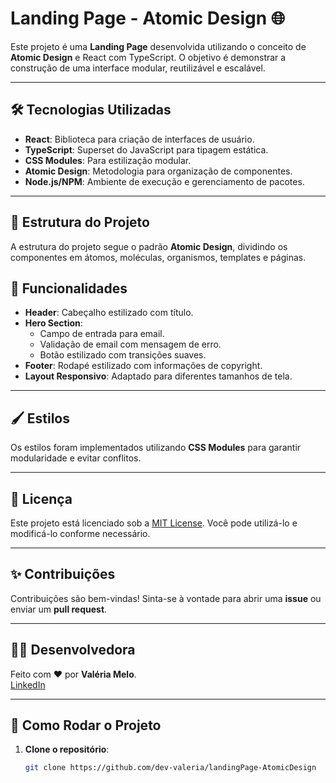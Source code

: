 # Landing Page - Atomic Design 🌐

Este projeto é uma **Landing Page** desenvolvida utilizando o conceito de **Atomic Design** e React com TypeScript. O objetivo é demonstrar a construção de uma interface modular, reutilizável e escalável.

---

## 🛠️ Tecnologias Utilizadas

- **React**: Biblioteca para criação de interfaces de usuário.
- **TypeScript**: Superset do JavaScript para tipagem estática.
- **CSS Modules**: Para estilização modular.
- **Atomic Design**: Metodologia para organização de componentes.
- **Node.js/NPM**: Ambiente de execução e gerenciamento de pacotes.

---

## 📂 Estrutura do Projeto

A estrutura do projeto segue o padrão **Atomic Design**, dividindo os componentes em átomos, moléculas, organismos, templates e páginas.

## 🌟 Funcionalidades

- **Header**: Cabeçalho estilizado com título.
- **Hero Section**:
  - Campo de entrada para email.
  - Validação de email com mensagem de erro.
  - Botão estilizado com transições suaves.
- **Footer**: Rodapé estilizado com informações de copyright.
- **Layout Responsivo**: Adaptado para diferentes tamanhos de tela.

---

## 🖌️ Estilos

Os estilos foram implementados utilizando **CSS Modules** para garantir modularidade e evitar conflitos.

---

## 📜 Licença

Este projeto está licenciado sob a [MIT License](LICENSE). Você pode utilizá-lo e modificá-lo conforme necessário.

---

## ✨ Contribuições

Contribuições são bem-vindas! Sinta-se à vontade para abrir uma **issue** ou enviar um **pull request**.

---

## 👩‍💻 Desenvolvedora

Feito com ❤️ por **Valéria Melo**.  
[LinkedIn](https://www.linkedin.com/in/valeriamelotech/) 



---

## 🚀 Como Rodar o Projeto

1. **Clone o repositório**:
   ```bash
   git clone https://github.com/dev-valeria/landingPage-AtomicDesign
